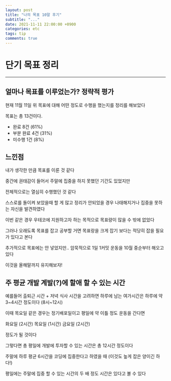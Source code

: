 ```yaml
---
layout: post
title: "나의 목표 10말 후기"
subtitle: "..."
date: 2021-11-11 22:00:00 +0900
categories: etc
tags: tip
comments: true
---
```


# 단기 목표 정리

---

## 얼마나 목표를 이루었는가? 정략적 평가

현재 11월 11일 위 목표에 대해 어떤 정도로 수행을 했는지를 정리를 해보았다

목표는 총 13건이다.

- 완료 8건 (61%)
- 부분 완료 4건 (31%)
- 미수행 1건 (8%)

## 느낀점

내가 생각한 만큼 목표를 이룬 것 같다

중간에 권태감이 들어서 주말에 집중을 하지 못했던 기간도 있었지만

전체적으로는 열심히 수행했던 것 같다

스스로를 돌이켜 보았을때 할 게 많고 정리가 안되었을 경우 나태해지거나 집중을 못하는 자신을 발견하였다

이번 같은 경우 우테코에 지원하고자 하는 목적으로 목표량이 많을 수 밖에 없었다

그러나 오래도록 목표를 잡고 공부할 거면 목표랑을 크게 잡기 보다는 적당히 잡을 필요가 있다고 본다

추가적으로 목표에는 안 넣었지만.. 암묵적으로 1일 1커밋 운동을 10월 중순부터 해오고 있다

이것을 올해말까지 유지해보자!

## 주 평균 개발 계발(?)에 할애 할 수 있는 시간

예를들어 출퇴근 시간 + 저녁 식사 시간을 고려하면 하루에 남는 여가시간은 하루에 약 3~4시간 정도이다 (8시~12시)

이때 목요일 같은 경우는 정기배포일이고 평일에 약 이틀 정도 운동을 간다면

화요일 (2시간)
목요일 (1시간)
금요일 (2시간)

정도가 될 것이다

그렇다면 총 평일에 개발에 투자할 수 있는 시간은 총 12시간 정도이다

주말에 하루 평균 6시간을 코딩에 집중한다고 하였을 때 (이것도 높게 잡은 양이긴 하다!)

평일에는 주말에 집중 할 수 있는 시간의 두 배 정도 시간은 있다고 볼 수 있다
